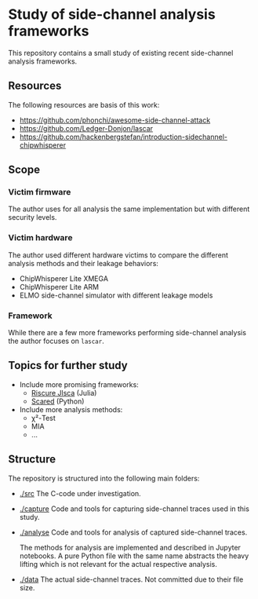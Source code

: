 # Study of side-channel analysis frameworks

This repository contains a small study of existing recent side-channel analysis frameworks.

## Resources

The following resources are basis of this work:

- https://github.com/phonchi/awesome-side-channel-attack
- https://github.com/Ledger-Donjon/lascar
- https://github.com/hackenbergstefan/introduction-sidechannel-chipwhisperer

## Scope

### Victim firmware

The author uses for all analysis the same implementation but with different security levels.

### Victim hardware

The author used different hardware victims to compare the different analysis methods and their leakage behaviors:

- ChipWhisperer Lite XMEGA
- ChipWhisperer Lite ARM
- ELMO side-channel simulator with different leakage models

### Framework

While there are a few more frameworks performing side-channel analysis the author focuses on `lascar`.

## Topics for further study

- Include more promising frameworks:
  - [Riscure Jlsca](https://github.com/Riscure/Jlsca) (Julia)
  - [Scared](https://gitlab.com/eshard/scared) (Python)
- Include more analysis methods:
  - χ²-Test
  - MIA
  - ...

## Structure

The repository is structured into the following main folders:

- [./src](./src)
  The C-code under investigation.
- [./capture](./capture)
  Code and tools for capturing side-channel traces used in this study.
- [./analyse](./analyse)
  Code and tools for analysis of captured side-channel traces.

  The methods for analysis are implemented and described in Jupyter notebooks.
  A pure Python file with the same name abstracts the heavy lifting which is not relevant for the actual respective analysis.

- [./data](./data)
  The actual side-channel traces.
  Not committed due to their file size.

